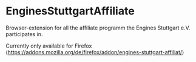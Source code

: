 # EnginesStuttgartAffiliate
Browser-extension for all the affiliate programm the Engines Stuttgart e.V. participates in.

Currently only available for Firefox (https://addons.mozilla.org/de/firefox/addon/engines-stuttgart-affiliat/)
